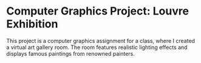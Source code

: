# Computer Graphics Project: Louvre Exhibition
This project is a computer graphics assignment for a class, where I created a virtual art gallery room. The room features realistic lighting effects and displays famous paintings from renowned painters.

